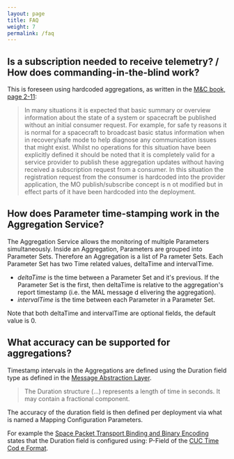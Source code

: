 ```yaml
---
layout: page
title: FAQ
weight: 7
permalink: /faq
---
```


## Is a subscription needed to receive telemetry? / How does commanding-in-the-blind work?

This is foreseen using hardcoded aggregations, as written in the [M&C book, page 2-11](https://public.ccsds.org/Pubs/522x1b1.pdf):
> In many situations it is expected that basic summary or overview information about the state of a system or spacecraft be published without an initial consumer request. For example, for safe
ty reasons it is normal for a spacecraft to broadcast basic status information when in recovery/safe mode to help diagnose any communication issues that might exist.
> Whilst no operations for this situation have been explicitly defined it should be noted that it is completely valid for a service provider to publish these aggregation updates without having
 received a subscription request from a consumer. In this situation the registration request from the consumer is hardcoded into the provider application, the MO publish/subscribe concept is n
ot modified but in effect parts of it have been hardcoded into
> the deployment.

## How does Parameter time-stamping work in the Aggregation Service?

The Aggregation Service allows the monitoring of multiple Parameters simultaneously. Inside an Aggregation, Parameters are grouped into Parameter Sets. Therefore an Aggregation is a list of Pa
rameter Sets.
Each Parameter Set has two Time related values, deltaTime and intervalTime.

* _deltaTime_ is the time between a Parameter Set and it's previous. If the Parameter Set is the first, then deltaTime is relative to the aggregation's report timestamp (i.e. the MAL message d
elivering the aggregation).
* _intervalTime_ is the time between each Parameter in a Parameter Set.

Note that both deltaTime and intervalTime are optional fields, the default value is 0.

## What accuracy can be supported for aggregations?

Timestamp intervals in the Aggregations are defined using the Duration field type as defined in the [Message Abstraction Layer](https://public.ccsds.org/Pubs/521x0b2e1.pdf).

> The Duration structure (...) represents a length of time in seconds. It may contain a fractional component.

The accuracy of the duration field is then defined per deployment via what is named a Mapping Configuration Parameters.

For example the [Space Packet Transport Binding and Binary Encoding](https://public.ccsds.org/Pubs/524x1b1.pdf) states that the Duration field is configured using: P-Field of the [CUC Time Cod
e Format](https://public.ccsds.org/Pubs/301x0b2s.pdf).
